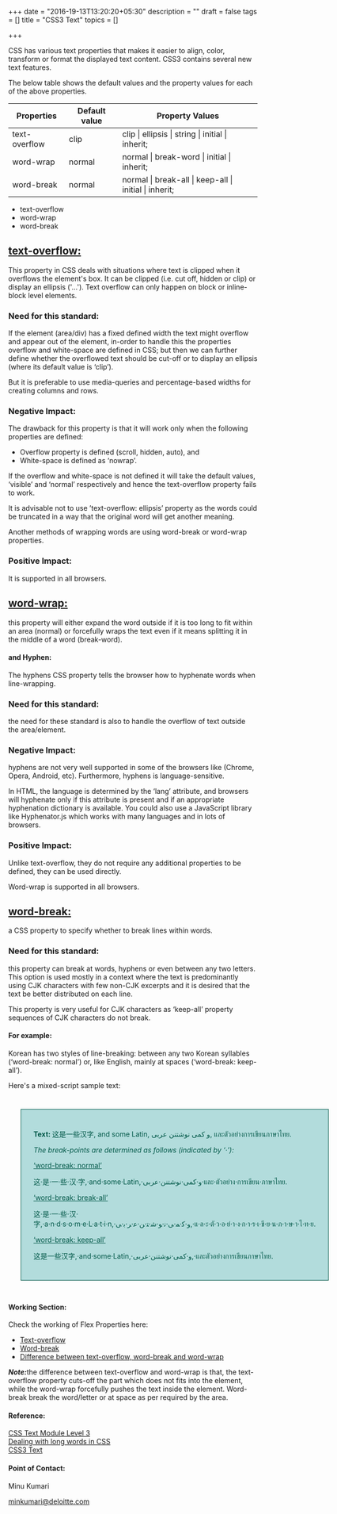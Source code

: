 +++
date = "2016-19-13T13:20:20+05:30"
description = ""
draft = false
tags = []
title = "CSS3 Text"
topics = []

+++


<p>CSS has various text properties that makes it easier to align, color, transform or format the displayed text content. CSS3 contains several new text features.</p>
<p>The below table shows the default values and the property values for each of the above properties.</p>
<table>
  <thead>
    <tr>
      <th>Properties</th>
      <th>Default value</th>
      <th>Property Values</th>
    </tr>
  </thead>
<tbody>
  <tr>
    <td>text-overflow</td>
    <td>clip</td>
    <td>clip | ellipsis | string | initial | inherit;</td>
  </tr>
  <tr>
    <td>word-wrap</td>
    <td>normal</td>
    <td>normal | break-word | initial | inherit;</td>
  </tr>
  <tr>
    <td>word-break</td>
    <td>normal</td>
    <td>normal | break-all | keep-all | initial | inherit;</td>
  </tr>
</tbody>
</table>

<ul>
  <li>text-overflow</li>
  <li>word-wrap</li>
  <li>word-break</li>
</ul>

<h2><u>text-overflow:</u></h2>
<p>This property in CSS deals with situations where text is clipped when it overflows the element's box. It can be clipped (i.e. cut off, hidden or clip) or display an ellipsis ('…').
Text overflow can only happen on block or inline-block level elements.</p>

<h3>Need for this standard:</h3>

<p>If the element (area/div) has a fixed defined width the text might overflow and appear out of the element, in-order to handle this the properties overflow and white-space are defined in CSS; but then we can further define whether the overflowed text should be cut-off or to display an ellipsis (where its default value is ‘clip’).</p>
<p>But it is preferable to use media-queries and percentage-based widths for creating columns and rows.</p>

<h3>Negative Impact:</h3>
<p>The drawback for this property is that it will work only when the following properties are defined:</p>
<ul>
  <li>Overflow property is defined (scroll, hidden, auto), and</li>
  <li>White-space is defined as ‘nowrap’.</li>
</ul>

<p>If the overflow and white-space is not defined it will take the default values, ‘visible’ and ‘normal’ respectively and hence the text-overflow property fails to work.</p>

<p>It is advisable not to use ’text-overflow: ellipsis’ property as the words could be truncated in a way that the original word will get another meaning.</p>

<p>Another methods of wrapping words are using word-break or word-wrap properties.</p>

<h3>Positive Impact:</h3>
<p>It is supported in all browsers.</p>

<h2><u>word-wrap:</u></h2>
<p>this property will either expand the word outside if it is too long to fit within an area (normal) or forcefully wraps the text even if it means splitting it in the middle of a word (break-word).</p>

<h4>and Hyphen:</h4>
<p>The hyphens CSS property tells the browser how to hyphenate words when line-wrapping.</p>

<h3>Need for this standard:</h3>
<p>the need for these standard is also to handle the overflow of text outside the area/element.</p>

<h3>Negative Impact:</h3>
<p>hyphens are not very well supported in some of the browsers like (Chrome, Opera, Android, etc). Furthermore, hyphens is language-sensitive.</p>
<p>In HTML, the language is determined by the ‘lang’ attribute, and browsers will hyphenate only if this attribute is present and if an appropriate hyphenation dictionary is available. You could also use a JavaScript library like Hyphenator.js which works with many languages and in lots of browsers.</p>

<h3>Positive Impact:</h3>
<p>Unlike text-overflow, they do not require any additional properties to be defined, they can be used directly.</p>
<p>Word-wrap is supported in all browsers.</p>

<h2><u>word-break:</u></h2>
<p>a CSS property to specify whether to break lines within words. </p>

<h3>Need for this standard:</h3>

<p>this property can break at words, hyphens or even between any two letters. This option is used mostly in a context where the text is predominantly using CJK characters with few non-CJK excerpts and it is desired that the text be better distributed on each line.</p>

<p>This property is very useful for CJK characters as ‘keep-all’ property sequences of CJK characters do not break.</p>

<h4>For example: </h4>
<p>Korean has two styles of line-breaking: between any two Korean syllables (‘word-break: normal’) or, like English, mainly at spaces (‘word-break: keep-all’).</p>

<p>Here's a mixed-script sample text:</p>

<div style="display: flex;">
  <div class="prop">
      <p><b>Text: </b>这是一些汉字, and some Latin, و کمی نوشتنن عربی, และตัวอย่างการเขียนภาษาไทย.</p>
      <p><i>The break-points are determined as follows (indicated by ‘·’):</i></p>
      <p><u>‘word-break: normal’</u></p>
      <p>这·是·一·些·汉·字,·and·some·Latin,·و·کمی·نوشتنن·عربی·และ·ตัวอย่าง·การเขียน·ภาษาไทย.</p>
      <p><u>‘word-break: break-all’</u></p>
      <p>这·是·一·些·汉·字,·a·n·d·s·o·m·e·L·a·t·i·n,·و·ﮐ·ﻤ·ﻰ·ﻧ·ﻮ·ﺷ·ﺘ·ﻦ·ﻋ·ﺮ·ﺑ·ﻰ,·แ·ล·ะ·ตั·ว·อ·ย่·า·ง·ก·า·ร·เ·ขี·ย·น·ภ·า·ษ·า·ไ·ท·ย.</p>
      <p><u>‘word-break: keep-all’</u></p>
      <p>这是一些汉字,·and·some·Latin,·و·کمی·نوشتنن·عربی,·และตัวอย่างการเขียนภาษาไทย.</p>
    </div>
</div>

<h4>Working Section:</h4>
<p>Check the working of Flex Properties here:</p>

<ul>
    <li><a href="https://jsbin.com/rudoy/2 ">Text-overflow</a></li>
    <li><a href="https://jsbin.com/ducosi/1">Word-break</a></li>
    <li><a href="https://jsbin.com/duzowa/5">Difference between text-overflow, word-break and word-wrap</a></li>
</ul>

<p><strong><i>Note:</i></strong>the difference between text-overflow and word-wrap is that, the text-overflow property cuts-off the part which does not fits into the element, while the word-wrap forcefully pushes the text inside the element. Word-break break the word/letter or at space as per required by the area.</p>

<h4>Reference:</h4>
<a href="https://www.w3.org/TR/css-text-3/">CSS Text Module Level 3</a><br>
<a href="https://justmarkup.com/log/2015/07/dealing-with-long-words-in-css/">Dealing with long words in CSS</a><br>
<a href="http://www.w3schools.com/css/css3_text_effects.asp">CSS3 Text</a>

<h4>Point of Contact:</h4>

<p>Minu Kumari</p>
<a href="mailto:minkumari@deloitte.com">minkumari@deloitte.com</a>
<style>
.prop
{
background-color:#B2DCDC;
color:#005747;
border: 1px solid;
padding: 25px;
margin: 25px;
text-align: left;
word-wrap: wrap;
font-size:14px;
}
</style>
